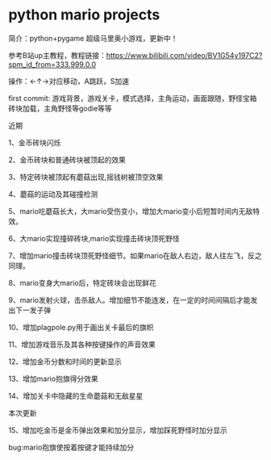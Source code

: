 # python mario projects
简介：python+pygame 超级马里奥小游戏，更新中！

参考B站up主教程，教程链接：https://www.bilibili.com/video/BV1G54y197C2?spm_id_from=333.999.0.0

操作：←↑→对应移动，A跳跃，S加速

first commit:
    游戏背景，游戏关卡，模式选择，主角运动，画面跟随，野怪宝箱砖块加载，主角野怪等godie等等

近期

1、金币砖块闪烁 

2、金币砖块和普通砖块被顶起的效果 

3、特定砖块被顶起有蘑菇出现,摇钱树被顶空效果

4、蘑菇的运动及其碰撞检测

5、mario吃蘑菇长大，大mario受伤变小，增加大mario变小后短暂时间内无敌特效。

6、大mario实现撞碎砖块,mario实现撞击砖块顶死野怪

7、增加mario撞击砖块顶死野怪细节。如果mario在敌人右边，敌人往左飞，反之同理。

8、mario变身大mario后，特定砖块会出现鲜花

9、mario发射火球，击杀敌人。增加细节不能连发，在一定的时间间隔后才能发出下一发子弹

10、增加plagpole.py用于画出关卡最后的旗帜

11、增加游戏音乐及其各种按键操作的声音效果

12、增加金币分数和时间的更新显示

13、增加mario抱旗得分效果

14、增加关卡中隐藏的生命蘑菇和无敌星星

本次更新

15、增加吃金币是金币弹出效果和加分显示，增加踩死野怪时加分显示

bug:mario抱旗使按着按键才能持续加分




